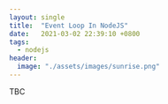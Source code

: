 ```yaml
---
layout: single
title:  "Event Loop In NodeJS"
date:   2021-03-02 22:39:10 +0800
tags:
  - nodejs
header:
  image: "./assets/images/sunrise.png"
---
```


TBC
